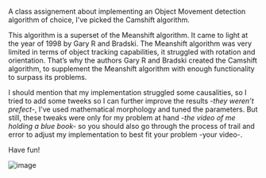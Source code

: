 A class assignement about implementing an Object Movement detection algorithm of choice, I've picked the Camshift algorithm.

This algorithm is a superset of the Meanshift algorithm. It came to light at the year of 1998 by Gary R and Bradski. The Meanshift algorithm was very limited in terms of object tracking capabilities, it struggled with rotation and orientation. That’s why the authors Gary R and Bradski created the Camshift algorithm, to supplement the Meanshift algorithm with enough functionality to surpass its problems.

I should mention that my implementation struggled some causalities, so I tried to add some tweeks so I can further improve the results *-they weren’t prefect-*, I've used mathematical morphology and tuned the parameters. But still, these tweaks were only for my problem at hand *-the video of me holding a blue book-* so you should also go through the process of trail and error to adjust my implementation to best fit your problem -your video-.

Have fun!

![image](https://github.com/SaadLaggoun/Camshift-Algorithm-For-AnalyseDeSequenceVideo/assets/14249834/825a7c97-b93a-44da-ad70-d4704f6a0fc7)
